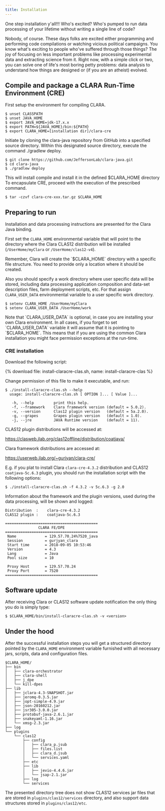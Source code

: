 ```yaml
---
title: Installation
---
```


One step installation y'all!!! Who's excited?
Who's pumped to run data processing of your lifetime
without writing a single line of code?

Nobody, of course.
These days folks are excited either programming
and performing code compilations
or watching vicious political campaigns.
You know what's exciting to people who've suffered through those things?
The joy of focusing on less important problems
like processing experimental data and extracting science from it.
Right now, with a simple click or two,
you can solve one of life's most boring petty problems:
data analysis to understand how things are designed
or (if you are an atheist) evolved.

## Compile and package a CLARA Run-Time Environment (CRE) 
First setup the environment for compiling CLARA.
```
$ unset CLASSPATH
$ unset JAVA_HOME
$ export JAVA_HOME=jdk-17.x.x
$ export PATH=${JAVA_HOME}/bin:${PATH}
$ export CLARA_HOME=[installation dir]/clara-cre
```
Initiate by cloning the clara-java repository from GitHub into a
specified source directory. Within this designated source directory,
execute the command ./gradlew deploy.

```
$ git clone https://github.com/JeffersonLab/clara-java.git
$ cd clara-java 
$ ./gradlew deploy
```
This will install compile and install it in the defined $CLARA_HOME directory
To encapsulate CRE, proceed with the execution of the prescribed command.
```
$ tar -czvf clara-cre-xxx.tar.gz $CLARA_HOME
```

## Preparing to run 

Installation and data processing instructions are presented
for the Clara Java binding.

First set the `CLARA_HOME` environmental variable that will point
to the directory where the Clara CLAS12 distribution will be installed
(`/UserHome/myClara` or `/UserHome/clas12-v4`).

<div class="admonition warning" markdown="1">
Remember, Clara will create the `$CLARA_HOME` directory with a specific file structure.
You need to provide only a location where it should be created.
</div>

Also you should specify a work directory where user specific data will be stored,
including data processing application composition and data-set description files,
farm deployment scripts, etc. For that assign `CLARA_USER_DATA` environmental variable to
a user specific work directory.

```
$ setenv CLARA_HOME /UserHome/myClara
$ setenv CLARA_USER_DATA /UserHome/work
```

<div class="admonition note" markdown="1">
Note that `CLARA_USER_DATA` is optional,
in case you are installing your own Clara environment.
In all cases, if you forget to set `CLARA_USER_DATA` variable
it will assume that it is pointing to `$CLARA_HOME`.
This means that if you are using the common Clara installation
you might face permission exceptions at the run-time.
</div>

### CRE installation

Download the following script:

{% download file: install-claracre-clas.sh, name: install-claracre-clas %}

Change permission of this file to make it executable, and run:

```
$ ./install-claracre-clas.sh --help
  usage: install-claracre-clas.sh [ OPTION ]... [ Value ]...

   -h, --help         print this help.
   -f, --framework    Clara framework version (default = 5.0.2).
   -v, --version      Clas12 plugin version   (default = 5a.2.0).
   -g, --grapes       Grapes plugin version   (default = 1.0).
   -j, --jre          JAVA Runtime version    (default = 11).
```

CLAS12 plugin distributions will be accessed at:

<https://clasweb.jlab.org/clas12offline/distribution/coatjava/>

Clara framework distributions are accessed at:

<https://userweb.jlab.org/~gurjyan/clara-cre/>

E.g. if you plat to install Clara `clara-cre-4.3.2` distribution and CLAS12
`coatjava-5c.6.3` plugin, you should run the installation script with the following options:

```
$ ./install-claracre-clas.sh -f 4.3.2 -v 5c.6.3 -g 2.0
```

Information about the framework and the plugin versions,
used during the data processing, will be shown and logged:

```
Distribution  :    clara-cre-4.3.2
CLAS12 plugin :    coatjava-5c.6.3

==========================================
               CLARA FE/DPE
==========================================
 Name             = 129.57.70.24%7520_java
 Session          = gurjyan_clara
 Start time       = 2018-09-05 10:53:46
 Version          = 4.3
 Lang             = Java
 Pool size        = 10

 Proxy Host       = 129.57.70.24
 Proxy Port       = 7520
==========================================

```

## Software update

After receiving Clara or CLAS12 software update notification
the only thing you do is simply type:

```
$ $CLARA_HOME/bin/install-claracre-clas.sh -v <version>
```


## Under the hood

After the successful installation steps you will get a structured directory
pointed by the `CLARA_HOME` environment variable
furnished with all necessary jars, scripts, data and configuration files.

```
$CLARA_HOME/
├── bin
│   ├── clara-orchestrator
│   ├── clara-shell
│   ├── j_dpe
│   └── kill-dpes
├── lib
│   ├── jclara-4.3-SNAPSHOT.jar
│   ├── jeromq-0.3.5.jar
│   ├── jopt-simple-4.9.jar
│   ├── json-20160212.jar
│   ├── jsr305-3.0.0.jar
│   ├── protobuf-java-2.6.1.jar
│   ├── snakeyaml-1.16.jar
│   └── xmsg-2.3.jar
├── log
└── plugins
    └── clas12
        ├── config
        │   ├── clara_p.jsub
        │   ├── files.list
        │   ├── clara_d.jsub
        │   └── services.yaml
        ├── etc
        ├── lib
        │   ├── jevio-4.4.6.jar
        │   └── jsap-2.1.jar
        ├── log
        └── services
```

The presented directory tree does not show CLAS12 services jar files
that are stored in `plugins/clas12/services` directory,
and also support data structures stored in `plugins/clas12/etc`.
